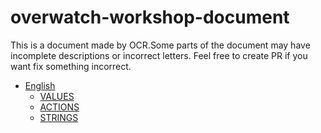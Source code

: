 # overwatch-workshop-document

This is a document made by OCR.Some parts of the document may have incomplete descriptions or incorrect letters.
Feel free to create PR if you want fix something incorrect.


- [English](english/)
    - [VALUES](english/VALUES.md)
    - [ACTIONS](english/ACTIONS.md)
    - [STRINGS](english/STRINGS.md)
